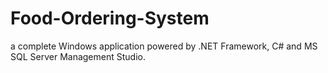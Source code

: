 # Food-Ordering-System
a complete Windows application powered by  .NET Framework, C# and MS SQL Server Management Studio.
